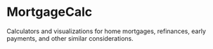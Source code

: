 # MortgageCalc
Calculators and visualizations for home mortgages, refinances, early payments, and other similar considerations.
